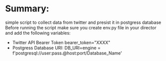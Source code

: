# Summary:
simple script to collect data from twitter and presist it in postgress database
Before running the script make sure you create env.py file in your director and add the following variables:

- Twitter API Bearer Token
bearer_token="XXXX"
- Postgress Database URI:
DB_URI=engine = f'postgresql://user:pass.@host:port/Database_Name'